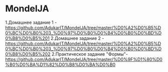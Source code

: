 # MondelJA
1.Домашнее задание 1 -https://github.com/AdukarIT/MondelJA/tree/master/%D0%A2%D0%B5%D0%BC%D0%B0%203_%D0%97%D0%B0%D0%B4%D0%B0%D0%BD%D0%B8%D0%B5%201
2.Домашнее задание 2 -https://github.com/AdukarIT/MondelJA/tree/master/%D0%A2%D0%B5%D0%BC%D0%B0%203_%D0%97%D0%B0%D0%B4%D0%B0%D0%BD%D0%B8%D0%B5%202
2.Практическое задание "Формы"-https://github.com/AdukarIT/MondelJA/tree/master/%D0%9F%D1%80%D0%B0%D0%BA%D1%82%D0%B8%D0%BA%D0%B0
